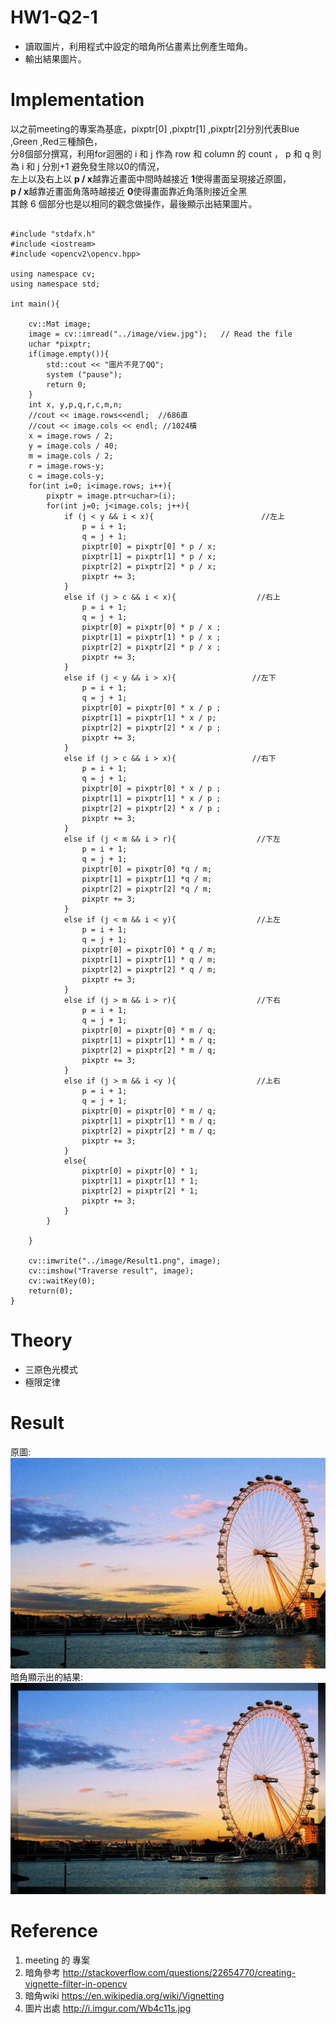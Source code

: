 # HW1-Q2-1
* 讀取圖片，利用程式中設定的暗角所佔畫素比例產生暗角。
* 輸出結果圖片。

# Implementation
以之前meeting的專案為基底，pixptr[0] ,pixptr[1] ,pixptr[2]分別代表Blue ,Green ,Red三種顏色，<br/>
分8個部分撰寫，利用for迴圈的 i 和 j 作為 row 和 column 的 count ， p 和 q 則為 i 和 j 分別+1 避免發生除以0的情況，<br/>
左上以及右上以 **p / x**越靠近畫面中間時越接近 **1**使得畫面呈現接近原圖，<br/>
 **p / x**越靠近畫面角落時越接近 **0**使得畫面靠近角落則接近全黑<br/>
其餘 6 個部分也是以相同的觀念做操作，最後顯示出結果圖片。<br/>
```

#include "stdafx.h"
#include <iostream>
#include <opencv2\opencv.hpp>

using namespace cv;
using namespace std;

int main(){

	cv::Mat image;
	image = cv::imread("../image/view.jpg");   // Read the file
	uchar *pixptr;
	if(image.empty()){
		std::cout << "圖片不見了QQ";
		system ("pause");
		return 0;
	}
	int x, y,p,q,r,c,m,n;
	//cout << image.rows<<endl;  //686直
	//cout << image.cols << endl; //1024橫
	x = image.rows / 2;
	y = image.cols / 40;
	m = image.cols / 2;
	r = image.rows-y;	
	c = image.cols-y;
	for(int i=0; i<image.rows; i++){
		pixptr = image.ptr<uchar>(i);
		for(int j=0; j<image.cols; j++){
			if (j < y && i < x){						//左上
				p = i + 1;
				q = j + 1;
				pixptr[0] = pixptr[0] * p / x;
				pixptr[1] = pixptr[1] * p / x;
				pixptr[2] = pixptr[2] * p / x;
				pixptr += 3;
			}
			else if (j > c && i < x){				   //右上
				p = i + 1;
				q = j + 1;
				pixptr[0] = pixptr[0] * p / x ;
				pixptr[1] = pixptr[1] * p / x ;
				pixptr[2] = pixptr[2] * p / x ;
				pixptr += 3;
			}
			else if (j < y && i > x){				  //左下
				p = i + 1;
				q = j + 1;
				pixptr[0] = pixptr[0] * x / p ;
				pixptr[1] = pixptr[1] * x / p;
				pixptr[2] = pixptr[2] * x / p ;
				pixptr += 3;
			}
			else if (j > c && i > x){				  //右下
				p = i + 1;
				q = j + 1;
				pixptr[0] = pixptr[0] * x / p ;
				pixptr[1] = pixptr[1] * x / p ;
				pixptr[2] = pixptr[2] * x / p ;
				pixptr += 3;
			}
			else if (j < m && i > r){				   //下左
				p = i + 1;
				q = j + 1;
				pixptr[0] = pixptr[0] *q / m;
				pixptr[1] = pixptr[1] *q / m;
				pixptr[2] = pixptr[2] *q / m;
				pixptr += 3;
			}
			else if (j < m && i < y){				   //上左
				p = i + 1;
				q = j + 1;
				pixptr[0] = pixptr[0] * q / m;
				pixptr[1] = pixptr[1] * q / m;
				pixptr[2] = pixptr[2] * q / m;
				pixptr += 3;
			}
			else if (j > m && i > r){				   //下右
				p = i + 1;
				q = j + 1;
				pixptr[0] = pixptr[0] * m / q;
				pixptr[1] = pixptr[1] * m / q;
				pixptr[2] = pixptr[2] * m / q;
				pixptr += 3;
			}
			else if (j > m && i <y ){				   //上右
				p = i + 1;
				q = j + 1;
				pixptr[0] = pixptr[0] * m / q;
				pixptr[1] = pixptr[1] * m / q;
				pixptr[2] = pixptr[2] * m / q;
				pixptr += 3;
			}
			else{
				pixptr[0] = pixptr[0] * 1;
				pixptr[1] = pixptr[1] * 1;
				pixptr[2] = pixptr[2] * 1;
				pixptr += 3;
			}
		}
		
	}

	cv::imwrite("../image/Result1.png", image);
	cv::imshow("Traverse result", image);
    cv::waitKey(0);
	return(0);
}
```

# Theory
* 三原色光模式
* 極限定律

# Result
原圖:<br/>
<img src="image/view.jpg" ><br/>
暗角顯示出的結果:<br/>
<img src="image/Result1.png" ><br/>

# Reference
1.  meeting 的 專案<br/>
2.  暗角參考 http://stackoverflow.com/questions/22654770/creating-vignette-filter-in-opencv
3.  暗角wiki https://en.wikipedia.org/wiki/Vignetting
3.  圖片出處 http://i.imgur.com/Wb4c11s.jpg
